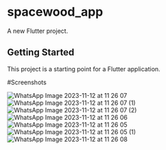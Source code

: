 
# spacewood_app

A new Flutter project.

## Getting Started

This project is a starting point for a Flutter application.

#Screenshots

![WhatsApp Image 2023-11-12 at 11 26 07](https://github.com/Atulp12/Spacewood_Ui/assets/107379234/e699fa70-c6b5-4fce-b873-7453a47213ab)
![WhatsApp Image 2023-11-12 at 11 26 07 (1)](https://github.com/Atulp12/Spacewood_Ui/assets/107379234/3f1b38ec-00d0-40a9-93ff-fbb369eb9eef)
![WhatsApp Image 2023-11-12 at 11 26 07 (2)](https://github.com/Atulp12/Spacewood_Ui/assets/107379234/baabd17f-e3ef-4338-b314-f9c400f4ac74)
![WhatsApp Image 2023-11-12 at 11 26 06](https://github.com/Atulp12/Spacewood_Ui/assets/107379234/206f272b-e304-4ef3-9824-ee98e72eec70)
![WhatsApp Image 2023-11-12 at 11 26 05](https://github.com/Atulp12/Spacewood_Ui/assets/107379234/f0d1d885-f6fe-4773-8e9d-20f6bf9f5377)
![WhatsApp Image 2023-11-12 at 11 26 05 (1)](https://github.com/Atulp12/Spacewood_Ui/assets/107379234/1bd72035-0b78-4c7c-a8c5-9ea7bccaee4f)
![WhatsApp Image 2023-11-12 at 11 26 08](https://github.com/Atulp12/Spacewood_Ui/assets/107379234/19cb5eec-b7fd-4b12-9da5-2b09ffe52aa4)

